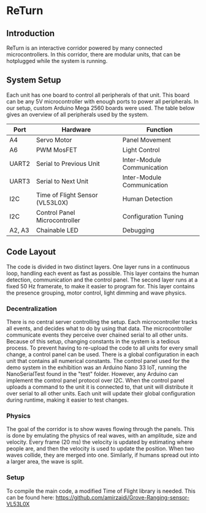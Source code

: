 # ReTurn

## Introduction

ReTurn is an interactive corridor powered by many connected microcontrollers.
In this corridor, there are modular units, that can be hotplugged while the system is running.

## System Setup

Each unit has one board to control all peripherals of that unit.
This board can be any 5V microcontroller with enough ports to power all peripherals.
In our setup, custom Arduino Mega 2560 boards were used.
The table below gives an overview of all peripherals used by the system.

| Port | Hardware | Function |
| ------------- | ------------- | ---------- |
| A4 | Servo Motor | Panel Movement |
| A6 | PWM MosFET | Light Control |
| UART2 | Serial to Previous Unit | Inter-Module Communication |
| UART3 | Serial to Next Unit | Inter-Module Communication |
| I2C | Time of Flight Sensor (VL53L0X) | Human Detection |
| I2C | Control Panel Microcontroller | Configuration Tuning |
| A2, A3 | Chainable LED | Debugging |

## Code Layout

The code is divided in two distinct layers.
One layer runs in a continuous loop, handling each event as fast as possible.
This layer contains the human detection, communication and the control panel.
The second layer runs at a fixed 50 Hz framerate, to make it easier to program for.
This layer contains the presence grouping, motor control, light dimming and wave physics.

### Decentralization

There is no central server controlling the setup.
Each microcontroller tracks all events, and decides what to do by using that data.
The microcontroller communicate events they perceive over chained serial to all other units.
Because of this setup, changing constants in the system is a tedious process.
To prevent having to re-upload the code to all units for every small change, a control panel can be used.
There is a global configuration in each unit that contains all numerical constants.
The control panel used for the demo system in the exhibition was an Arduino Nano 33 IoT,
running the NanoSerialTest found in the "test" folder.
However, any Arduino can implement the control panel protocol over I2C.
When the control panel uploads a command to the unit it is connected to,
that unit will distribute it over serial to all other units.
Each unit will update their global configuration during runtime, making it easier to test changes.

### Physics

The goal of the corridor is to show waves flowing through the panels.
This is done by emulating the physics of real waves, with an amplitude, size and velocity.
Every frame (20 ms) the velocity is updated by estimating where people are,
and then the velocity is used to update the position.
When two waves collide, they are merged into one.
Similarly, if humans spread out into a larger area, the wave is split.

### Setup

To compile the main code, a modified Time of Flight library is needed. This can be found here: https://github.com/amirzaidi/Grove-Ranging-sensor-VL53L0X
